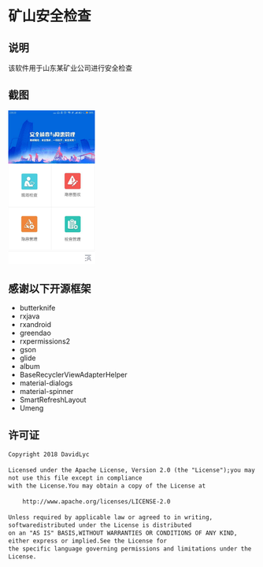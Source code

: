 # 矿山安全检查

## 说明
该软件用于山东某矿业公司进行安全检查

## 截图
<img src="ui.jpg" width="35%"/>

## 感谢以下开源框架

* butterknife
* rxjava
* rxandroid
* greendao
* rxpermissions2
* gson
* glide
* album
* BaseRecyclerViewAdapterHelper
* material-dialogs
* material-spinner
* SmartRefreshLayout
* Umeng

## 许可证
    Copyright 2018 DavidLyc
    
    Licensed under the Apache License, Version 2.0 (the "License");you may not use this file except in compliance
    with the License.You may obtain a copy of the License at
    
        http://www.apache.org/licenses/LICENSE-2.0
        
    Unless required by applicable law or agreed to in writing, softwaredistributed under the License is distributed
    on an "AS IS" BASIS,WITHOUT WARRANTIES OR CONDITIONS OF ANY KIND, either express or implied.See the License for 
    the specific language governing permissions and limitations under the License.
